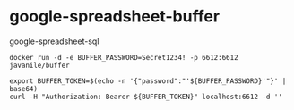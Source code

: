 # google-spreadsheet-buffer
google-spreadsheet-sql

```shell
docker run -d -e BUFFER_PASSWORD=Secret1234! -p 6612:6612 javanile/buffer
```

```shell
export BUFFER_TOKEN=$(echo -n '{"password":"'${BUFFER_PASSWORD}'"}' | base64)
curl -H "Authorization: Bearer ${BUFFER_TOKEN}" localhost:6612 -d ''
```


